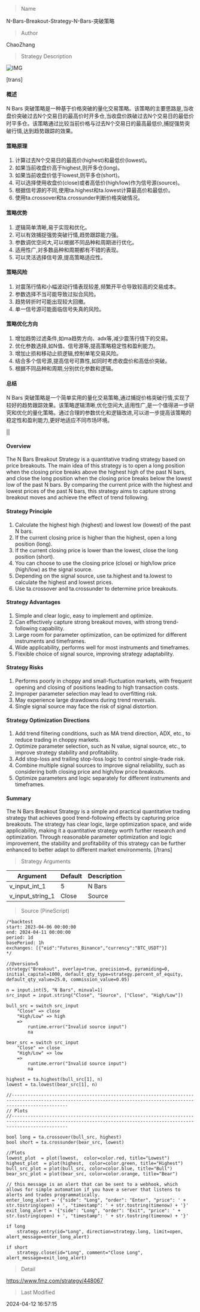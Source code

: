 
> Name

N-Bars-Breakout-Strategy-N-Bars-突破策略

> Author

ChaoZhang

> Strategy Description

![IMG](https://www.fmz.com/upload/asset/a474deee97b1563108.png)

[trans]
#### 概述
N Bars 突破策略是一种基于价格突破的量化交易策略。该策略的主要思路是,当收盘价突破过去N个交易日的最高价时开多仓,当收盘价跌破过去N个交易日的最低价时平多仓。该策略通过比较当前价格与过去N个交易日的最高最低价,捕捉强势突破行情,达到趋势跟踪的效果。

#### 策略原理
1. 计算过去N个交易日的最高价(highest)和最低价(lowest)。
2. 如果当前收盘价高于highest,则开多仓(long)。
3. 如果当前收盘价低于lowest,则平多仓(short)。
4. 可以选择使用收盘价(close)或者高低价(high/low)作为信号源(source)。
5. 根据信号源的不同,使用ta.highest和ta.lowest计算最高价和最低价。
6. 使用ta.crossover和ta.crossunder判断价格突破情况。

#### 策略优势
1. 逻辑简单清晰,易于实现和优化。
2. 可以有效捕捉强势突破行情,趋势跟踪能力强。
3. 参数调优空间大,可以根据不同品种和周期进行优化。
4. 适用性广,对多数品种和周期都有不错的表现。
5. 可以灵活选择信号源,提高策略适应性。

#### 策略风险
1. 对震荡行情和小幅波动行情表现较差,频繁开平仓导致较高的交易成本。
2. 参数选择不当可能导致过拟合风险。
3. 趋势转折时可能出现较大回撤。
4. 单一信号源可能面临信号失真的风险。

#### 策略优化方向  
1. 增加趋势过滤条件,如ma趋势方向、adx等,减少震荡行情下的交易。
2. 优化参数选择,如N值、信号源等,提高策略稳定性和盈利能力。
3. 增加止损和移动止损逻辑,控制单笔交易风险。
4. 结合多个信号源,提高信号可靠性,如同时考虑收盘价和高低价突破。
5. 根据不同品种和周期,分别优化参数和逻辑。

#### 总结
N Bars 突破策略是一个简单实用的量化交易策略,通过捕捉价格突破行情,实现了较好的趋势跟踪效果。该策略逻辑清晰,优化空间大,适用性广,是一个值得进一步研究和优化的量化策略。通过合理的参数优化和逻辑改进,可以进一步提高该策略的稳定性和盈利能力,更好地适应不同市场环境。

|| 

#### Overview
The N Bars Breakout Strategy is a quantitative trading strategy based on price breakouts. The main idea of this strategy is to open a long position when the closing price breaks above the highest high of the past N bars, and close the long position when the closing price breaks below the lowest low of the past N bars. By comparing the current price with the highest and lowest prices of the past N bars, this strategy aims to capture strong breakout moves and achieve the effect of trend following.

#### Strategy Principle
1. Calculate the highest high (highest) and lowest low (lowest) of the past N bars.
2. If the current closing price is higher than the highest, open a long position (long).
3. If the current closing price is lower than the lowest, close the long position (short).
4. You can choose to use the closing price (close) or high/low price (high/low) as the signal source.
5. Depending on the signal source, use ta.highest and ta.lowest to calculate the highest and lowest prices.
6. Use ta.crossover and ta.crossunder to determine price breakouts.

#### Strategy Advantages
1. Simple and clear logic, easy to implement and optimize.
2. Can effectively capture strong breakout moves, with strong trend-following capability.
3. Large room for parameter optimization, can be optimized for different instruments and timeframes.
4. Wide applicability, performs well for most instruments and timeframes.
5. Flexible choice of signal source, improving strategy adaptability.

#### Strategy Risks
1. Performs poorly in choppy and small-fluctuation markets, with frequent opening and closing of positions leading to high transaction costs.
2. Improper parameter selection may lead to overfitting risk.
3. May experience large drawdowns during trend reversals.
4. Single signal source may face the risk of signal distortion.

#### Strategy Optimization Directions
1. Add trend filtering conditions, such as MA trend direction, ADX, etc., to reduce trading in choppy markets.
2. Optimize parameter selection, such as N value, signal source, etc., to improve strategy stability and profitability.
3. Add stop-loss and trailing stop-loss logic to control single-trade risk.
4. Combine multiple signal sources to improve signal reliability, such as considering both closing price and high/low price breakouts.
5. Optimize parameters and logic separately for different instruments and timeframes.

#### Summary
The N Bars Breakout Strategy is a simple and practical quantitative trading strategy that achieves good trend-following effects by capturing price breakouts. The strategy has clear logic, large optimization space, and wide applicability, making it a quantitative strategy worth further research and optimization. Through reasonable parameter optimization and logic improvement, the stability and profitability of this strategy can be further enhanced to better adapt to different market environments.
[/trans]

> Strategy Arguments



|Argument|Default|Description|
|----|----|----|
|v_input_int_1|5|N Bars|
|v_input_string_1|Close|Source|


> Source (PineScript)

``` pinescript
/*backtest
start: 2023-04-06 00:00:00
end: 2024-04-11 00:00:00
period: 1d
basePeriod: 1h
exchanges: [{"eid":"Futures_Binance","currency":"BTC_USDT"}]
*/

//@version=5
strategy("Breakout", overlay=true, precision=6, pyramiding=0, initial_capital=1000, default_qty_type=strategy.percent_of_equity, default_qty_value=25.0, commission_value=0.05)

n = input.int(5, "N Bars", minval=1)
src_input = input.string("Close", "Source", ["Close", "High/Low"])

bull_src = switch src_input
	"Close" => close
	"High/Low" => high
	=>
		runtime.error("Invalid source input")
		na

bear_src = switch src_input
	"Close" => close
	"High/Low" => low
	=>
		runtime.error("Invalid source input")
		na

highest = ta.highest(bull_src[1], n)
lowest = ta.lowest(bear_src[1], n)

//-----------------------------------------------------------------------------------------------------------------------------------------------------------------
// Plots
//-----------------------------------------------------------------------------------------------------------------------------------------------------------------

bool long = ta.crossover(bull_src, highest)
bool short = ta.crossunder(bear_src, lowest)

//Plots
lowest_plot  = plot(lowest,  color=color.red, title="Lowest")
highest_plot  = plot(highest,  color=color.green, title="Highest")
bull_src_plot = plot(bull_src, color=color.blue, title="Bull")
bear_src_plot = plot(bear_src, color=color.orange, title="Bear")

// this message is an alert that can be sent to a webhook, which allows for simple automation if you have a server that listens to alerts and trades programmatically.
enter_long_alert = '{"side": "Long", "order": "Enter", "price": ' + str.tostring(open) + ', "timestamp": ' + str.tostring(timenow) + '}'
exit_long_alert = '{"side": "Long", "order": "Exit", "price": ' + str.tostring(open) + ', "timestamp": ' + str.tostring(timenow) + '}'

if long
    strategy.entry(id="Long", direction=strategy.long, limit=open, alert_message=enter_long_alert)

if short
    strategy.close(id="Long", comment="Close Long", alert_message=exit_long_alert)
```

> Detail

https://www.fmz.com/strategy/448067

> Last Modified

2024-04-12 16:57:15
